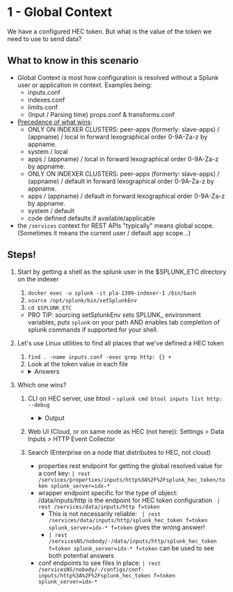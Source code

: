 # 1 - Global Context

We have a configured HEC token. But what is the value of the token we need to use to send data?

## What to know in this scenario

* Global Context is most how configuration is resolved without a Splunk user or application in context. Examples being:
    * inputs.conf
    * indexes.conf
    * limits.conf
    * (Input / Parsing time) props.conf & transforms.conf
* [Precedence of what wins](https://docs.splunk.com/Documentation/Splunk/latest/Admin/Wheretofindtheconfigurationfiles#Precedence_within_global_context): 
    * ONLY ON INDEXER CLUSTERS: peer-apps (formerly: slave-apps) / (appname) / local in forward lexographical order 0-9A-Za-z by appname.
    * system / local
    * apps / (appname) / local in forward lexographical order 0-9A-Za-z by appname.
    * ONLY ON INDEXER CLUSTERS: peer-apps (formerly: slave-apps) / (appname) / default in forward lexographical order 0-9A-Za-z by appname. 
    * apps / (appname) / default in forward lexographical order 0-9A-Za-z by appname.
    * system / default
    * code defined defaults if available/applicable
* the `/services` context for REST APIs "typically" means global scope. (Sometimes it means the current user / default app scope...)

## Steps!

1. Start by getting a shell as the splunk user in the $SPLUNK_ETC directory on the indexer
    1. `docker exec -u splunk -it pla-1399-indexer-1 /bin/bash`
    2. `source /opt/splunk/bin/setSplunkEnv`
    3. `cd $SPLUNK_ETC`
    * PRO TIP: sourcing setSplunkEnv sets SPLUNK_ environment variables, puts `splunk` on your path AND enables tab completion of splunk commands if supported for your shell. 
2. Let's use Linux utilities to find all places that we've defined a HEC token
    1. `find . -name inputs.conf -exec grep http: {} +`
    2. Look at the token value in each file
    * <details><summary>Answers</summary>

        * You should have found two locations
        ```
        ./apps/bcf_idx_configs/local/inputs.conf:[http://splunk_hec_token]
        ./apps/splunk_httpinput/local/inputs.conf:[http://splunk_hec_token]
        ```
        * And found that the tokens are different. Here's one method:
        ```
        [splunk@idx-18557758657 etc]$ grep -B2 ^token ./apps/{splunk_httpinput,bcf_idx_configs}/local/inputs.conf
        ./apps/splunk_httpinput/local/inputs.conf-[http://splunk_hec_token]
        ./apps/splunk_httpinput/local/inputs.conf-disabled = 0
        ./apps/splunk_httpinput/local/inputs.conf:token = 73657420-6279-2064-2E63-6F6D706F7365
        --
        ./apps/bcf_idx_configs/local/inputs.conf-
        ./apps/bcf_idx_configs/local/inputs.conf-[http://splunk_hec_token]
        ./apps/bcf_idx_configs/local/inputs.conf:token = F9202A13-304E-4A97-A285-5C07D4C73D18
        ```
      </details>

3. Which one wins?
    1. CLI on HEC server, use btool - `splunk cmd btool inputs list http: --debug`
        * <details><summary>Output</summary>

            ```
            /opt/splunk/etc/apps/bcf_idx_configs/local/inputs.conf  [http://splunk_hec_token]
            /opt/splunk/etc/system/default/inputs.conf              _rcvbuf = 1572864
            /opt/splunk/etc/apps/bcf_idx_configs/local/inputs.conf  allowQueryStringAuth = true
            /opt/splunk/etc/apps/splunk_httpinput/local/inputs.conf disabled = 0
            /opt/splunk/etc/system/default/inputs.conf              host = $decideOnStartup
            /opt/splunk/etc/system/default/inputs.conf              index = default
            /opt/splunk/etc/apps/bcf_idx_configs/local/inputs.conf  sourcetype = pla1399_webhook
            /opt/splunk/etc/apps/bcf_idx_configs/local/inputs.conf  token = F9202A13-304E-4A97-A285-5C07D4C73D18
            ```
          </details>

    2. Web UI (Cloud, or on same node as HEC (not here)): Settings > Data Inputs > HTTP Event Collector
    3. Search (Enterprise on a node that distributes to HEC, not cloud)
        * properties rest endpoint for getting the global resolved value for a conf key:
        `| rest /services/properties/inputs/http%3A%2F%2Fsplunk_hec_token/token splunk_server=idx-*`
        * wrapper endpoint specific for the type of object: /data/inputs/http is the endpoint for HEC token configuration
        ` | rest /services/data/inputs/http f=token`
            * This is not necessarily reliable: ` | rest /services/data/inputs/http/splunk_hec_token f=token splunk_server=idx-* f=token` gives the wrong answer!
            *  `| rest /servicesNS/nobody/-/data/inputs/http/splunk_hec_token f=token splunk_server=idx-* f=token` can be used to see both potential answers
        * conf endpoints to see files in place: `| rest /servicesNS/nobody/-/configs/conf-inputs/http%3A%2F%2Fsplunk_hec_token f=token splunk_server=idx-*`
